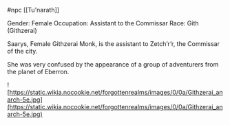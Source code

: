#npc [[Tu'narath]]

Gender: Female
Occupation: Assistant to the Commissar
Race: Gith (Githzerai)

Saarys, Female Githzerai Monk, is the assistant to Zetch’r’r, the Commissar of the city.

She was very confused by the appearance of a group of adventurers from the planet of Eberron.

![https://static.wikia.nocookie.net/forgottenrealms/images/0/0a/Githzerai_anarch-5e.jpg](https://static.wikia.nocookie.net/forgottenrealms/images/0/0a/Githzerai_anarch-5e.jpg)